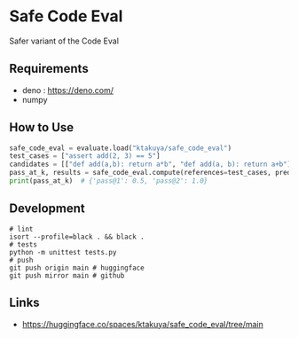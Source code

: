 # Safe Code Eval
Safer variant of the Code Eval

## Requirements
- deno : https://deno.com/
- numpy

## How to Use
```python
safe_code_eval = evaluate.load("ktakuya/safe_code_eval")
test_cases = ["assert add(2, 3) == 5"]
candidates = [["def add(a,b): return a*b", "def add(a, b): return a+b"]]
pass_at_k, results = safe_code_eval.compute(references=test_cases, predictions=candidates, k=[1, 2])
print(pass_at_k)  # {'pass@1': 0.5, 'pass@2': 1.0}
```

## Development
```Shell
# lint
isort --profile=black . && black .
# tests
python -m unittest tests.py
# push
git push origin main # huggingface
git push mirror main # github
```

## Links
- https://huggingface.co/spaces/ktakuya/safe_code_eval/tree/main
